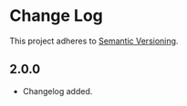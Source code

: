 # Change Log

This project adheres to [Semantic Versioning](http://semver.org/).

## 2.0.0

* Changelog added.
